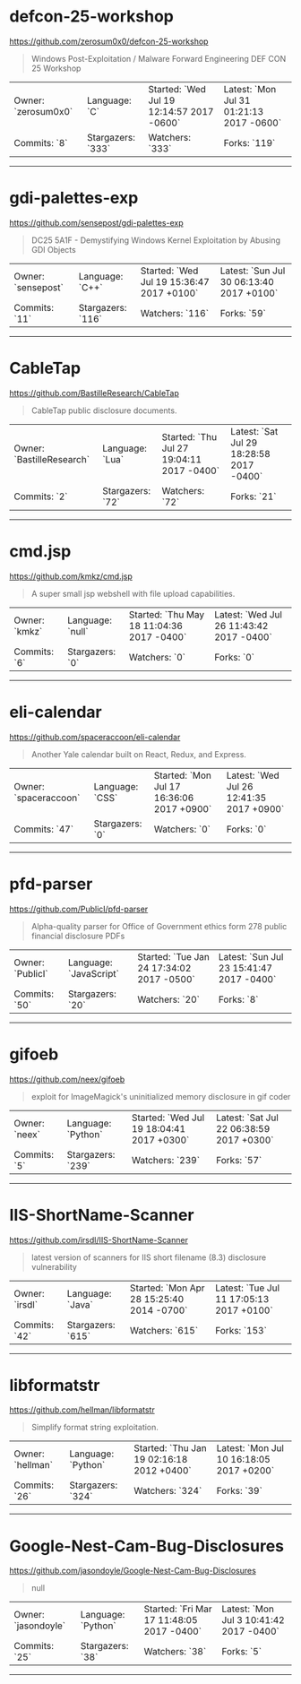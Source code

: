 # defcon-25-workshop

https://github.com/zerosum0x0/defcon-25-workshop
<blockquote>
Windows Post-Exploitation / Malware Forward Engineering DEF CON 25 Workshop
</blockquote>

<table>
<tr><td>Owner: `zerosum0x0`</td>
    <td>Language: `C`</td>
    <td>Started: `Wed Jul 19 12:14:57 2017 -0600`</td>
    <td>Latest: `Mon Jul 31 01:21:13 2017 -0600`</td></tr>
<tr><td>Commits: `8`</td>
    <td>Stargazers: `333`</td>
    <td>Watchers: `333`</td>
    <td>Forks: `119`</td></tr>
</table>

---

# gdi-palettes-exp

https://github.com/sensepost/gdi-palettes-exp
<blockquote>
DC25 5A1F - Demystifying Windows Kernel Exploitation by Abusing GDI Objects
</blockquote>

<table>
<tr><td>Owner: `sensepost`</td>
    <td>Language: `C++`</td>
    <td>Started: `Wed Jul 19 15:36:47 2017 +0100`</td>
    <td>Latest: `Sun Jul 30 06:13:40 2017 +0100`</td></tr>
<tr><td>Commits: `11`</td>
    <td>Stargazers: `116`</td>
    <td>Watchers: `116`</td>
    <td>Forks: `59`</td></tr>
</table>

---

# CableTap

https://github.com/BastilleResearch/CableTap
<blockquote>
CableTap public disclosure documents. 
</blockquote>

<table>
<tr><td>Owner: `BastilleResearch`</td>
    <td>Language: `Lua`</td>
    <td>Started: `Thu Jul 27 19:04:11 2017 -0400`</td>
    <td>Latest: `Sat Jul 29 18:28:58 2017 -0400`</td></tr>
<tr><td>Commits: `2`</td>
    <td>Stargazers: `72`</td>
    <td>Watchers: `72`</td>
    <td>Forks: `21`</td></tr>
</table>

---

# cmd.jsp

https://github.com/kmkz/cmd.jsp
<blockquote>
A super small jsp webshell with file upload capabilities.
</blockquote>

<table>
<tr><td>Owner: `kmkz`</td>
    <td>Language: `null`</td>
    <td>Started: `Thu May 18 11:04:36 2017 -0400`</td>
    <td>Latest: `Wed Jul 26 11:43:42 2017 -0400`</td></tr>
<tr><td>Commits: `6`</td>
    <td>Stargazers: `0`</td>
    <td>Watchers: `0`</td>
    <td>Forks: `0`</td></tr>
</table>

---

# eli-calendar

https://github.com/spaceraccoon/eli-calendar
<blockquote>
Another Yale calendar built on React, Redux, and Express.
</blockquote>

<table>
<tr><td>Owner: `spaceraccoon`</td>
    <td>Language: `CSS`</td>
    <td>Started: `Mon Jul 17 16:36:06 2017 +0900`</td>
    <td>Latest: `Wed Jul 26 12:41:35 2017 +0900`</td></tr>
<tr><td>Commits: `47`</td>
    <td>Stargazers: `0`</td>
    <td>Watchers: `0`</td>
    <td>Forks: `0`</td></tr>
</table>

---

# pfd-parser

https://github.com/PublicI/pfd-parser
<blockquote>
Alpha-quality parser for Office of Government ethics form 278 public financial disclosure PDFs
</blockquote>

<table>
<tr><td>Owner: `PublicI`</td>
    <td>Language: `JavaScript`</td>
    <td>Started: `Tue Jan 24 17:34:02 2017 -0500`</td>
    <td>Latest: `Sun Jul 23 15:41:47 2017 -0400`</td></tr>
<tr><td>Commits: `50`</td>
    <td>Stargazers: `20`</td>
    <td>Watchers: `20`</td>
    <td>Forks: `8`</td></tr>
</table>

---

# gifoeb

https://github.com/neex/gifoeb
<blockquote>
exploit for ImageMagick's uninitialized memory disclosure in gif coder
</blockquote>

<table>
<tr><td>Owner: `neex`</td>
    <td>Language: `Python`</td>
    <td>Started: `Wed Jul 19 18:04:41 2017 +0300`</td>
    <td>Latest: `Sat Jul 22 06:38:59 2017 +0300`</td></tr>
<tr><td>Commits: `5`</td>
    <td>Stargazers: `239`</td>
    <td>Watchers: `239`</td>
    <td>Forks: `57`</td></tr>
</table>

---

# IIS-ShortName-Scanner

https://github.com/irsdl/IIS-ShortName-Scanner
<blockquote>
latest version of scanners for IIS short filename (8.3) disclosure vulnerability
</blockquote>

<table>
<tr><td>Owner: `irsdl`</td>
    <td>Language: `Java`</td>
    <td>Started: `Mon Apr 28 15:25:40 2014 -0700`</td>
    <td>Latest: `Tue Jul 11 17:05:13 2017 +0100`</td></tr>
<tr><td>Commits: `42`</td>
    <td>Stargazers: `615`</td>
    <td>Watchers: `615`</td>
    <td>Forks: `153`</td></tr>
</table>

---

# libformatstr

https://github.com/hellman/libformatstr
<blockquote>
Simplify format string exploitation.
</blockquote>

<table>
<tr><td>Owner: `hellman`</td>
    <td>Language: `Python`</td>
    <td>Started: `Thu Jan 19 02:16:18 2012 +0400`</td>
    <td>Latest: `Mon Jul 10 16:18:05 2017 +0200`</td></tr>
<tr><td>Commits: `26`</td>
    <td>Stargazers: `324`</td>
    <td>Watchers: `324`</td>
    <td>Forks: `39`</td></tr>
</table>

---

# Google-Nest-Cam-Bug-Disclosures

https://github.com/jasondoyle/Google-Nest-Cam-Bug-Disclosures
<blockquote>
null
</blockquote>

<table>
<tr><td>Owner: `jasondoyle`</td>
    <td>Language: `Python`</td>
    <td>Started: `Fri Mar 17 11:48:05 2017 -0400`</td>
    <td>Latest: `Mon Jul 3 10:41:42 2017 -0400`</td></tr>
<tr><td>Commits: `25`</td>
    <td>Stargazers: `38`</td>
    <td>Watchers: `38`</td>
    <td>Forks: `5`</td></tr>
</table>

---

